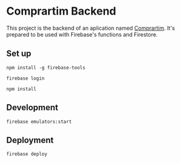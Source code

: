 # Comprartim Backend

This project is the backend of an aplication named [Comprartim](https://github.com/iXorx/comprartim). It's prepared to be used with Firebase's functions and Firestore.

## Set up
`npm install -g firebase-tools`

`firebase login`

`npm install`

## Development

`firebase emulators:start`

## Deployment

`firebase deploy`
